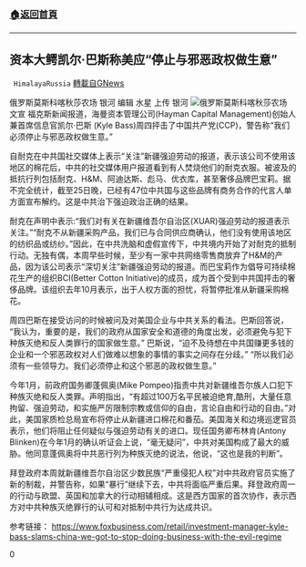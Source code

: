 ###  [:house:返回首頁](https://github.com/ourhimalayas/txt)
---

## 资本大鳄凯尔·巴斯称美应“停止与邪恶政权做生意”
` HimalayaRussia` [轉載自GNews](https://gnews.org/zh-hans/1025685/)

俄罗斯莫斯科喀秋莎农场 银河
编辑 水星 上传 银河
![]()![](https://cdn.discordapp.com/attachments/820270844600909864/824939307101454336/image0.jpg)俄罗斯莫斯科喀秋莎农场 文宣
福克斯新闻报道，海曼资本管理公司(Hayman Capital Management)创始人兼首席信息官凯尔·巴斯 (Kyle Bass)周四抨击了中国共产党(CCP)，警告称“我们必须停止与邪恶政权做生意。”

自耐克在中共国社交媒体上表示“关注”新疆强迫劳动的报道，表示该公司不使用该地区的棉花后，中共的社交媒体用户报道看到有人焚烧他们的耐克衣服。被波及的抵抗行列包括耐克、H&M、阿迪达斯、彪马、优衣库，甚至奢侈品牌巴宝莉。据不完全统计，截至25日晚，已经有47位中共国与这些品牌有商务合作的代言人单方面宣布解约。这是中共治下强迫政治正确的结果。

耐克在声明中表示:“我们对有关在新疆维吾尔自治区(XUAR)强迫劳动的报道表示关注。”“耐克不从新疆采购产品，我们已与合同供应商确认，他们没有使用该地区的纺织品或纺纱。”因此，在中共洗脑和虚假宣传下，中共境内开始了对耐克的抵制行动。无独有偶，本周早些时候，至少有一家中共网络零售商放弃了H&M的产品，因为该公司表示“深切关注”新疆强迫劳动的报道。而巴宝莉作为倡导可持续棉花生产的组织BCI(Better Cotton Initiative)的成员，成为首个受到中共国抨击的奢侈品牌。该组织去年10月表示，出于人权方面的担忧，将暂停批准从新疆采购棉花。

周四巴斯在接受访问的时候被问及对美国企业与中共关系的看法。巴斯回答说，
“我认为，重要的是，我们的政府从国家安全和道德的角度出发，必须避免与犯下种族灭绝和反人类罪行的国家做生意。” 巴斯说，“迫不及待想在中共国赚更多钱的企业和一个邪恶政权对人们做难以想象的事情的事实之间存在分歧。” “所以我们必须有一些领导力。我们必须停止和这个邪恶的政权做生意。”

今年1月，前政府国务卿蓬佩奥(Mike Pompeo)指责中共对新疆维吾尔族人口犯下种族灭绝和反人类罪。声明指出，“有超过100万名平民被迫绝育,酷刑，大量任意拘留、强迫劳动，和实施严厉限制宗教或信仰的自由，言论自由和行动的自由。”对此，美国家质检总局宣布将停止从新疆进口棉花和番茄。美国海关和边境巡逻官员表示，他们将阻止任何疑似与强迫劳动有关的进口。现任国务卿布林肯(Antony Blinken)在今年1月的确认听证会上说，“毫无疑问”，中共对美国构成了最大的威胁。他同意蓬佩奥将中共恶行列为种族灭绝的说法，他说，“这也是我的判断”。

拜登政府本周就新疆维吾尔自治区少数民族“严重侵犯人权”对中共政府官员实施了新的制裁，并警告称，如果“暴行”继续下去，中共将面临严重后果。拜登政府周一的行动与欧盟、英国和加拿大的行动相辅相成。这是西方国家的首次协作，表示西方对中共种族灭绝罪行的认可和对抵制中共行为达成共识。

参考链接：
https://www.foxbusiness.com/retail/investment-manager-kyle-bass-slams-china-we-got-to-stop-doing-business-with-the-evil-regime

0
